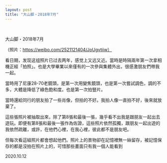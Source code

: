 ```yaml
---
layout: post
title: "大山脚・2018年7月"
---
```


  
&nbsp;
&nbsp;


大山脚・2018年7月

（照片：https://weibo.com/2521121404/JoUgvtiiw）

看日期，发现这组照片已过去两年，感觉上又远又近。當時是時隔兩年第一次拿相機正經「拍照」。也是大學畢業以來僅有的一次參與集體外出，很感激朋友們帶我一起。

當時用了尼康28-70老鏡頭，是第一次用變焦鏡頭，也是第一次嘗試調色，調的不多，大體是降低了綠色飽和度。也是第一次拍豎片。

當時還給同行的朋友拍了一些肖像，但拍的不好。我拍人像一直拍不好，後來就放棄了。

這些張照片被抽取出來，除了第8張和最後一張，幾乎看不出我是跟朋友一起出去遊玩。即便有第8張和最後一張作為佐證，這些照片依然孤獨，跟朋友一起出遊的我依然疏離，或許，在他們心裡，在我心裡，彼此都不是朋友吧。

但每次看這組照片都會想起他們。照片上的景物卻在記憶裡無一絲留存，被記憶保存的都是沒拍在照片上的，可惜那些畫面只有我一個人能看到

2020.10.12